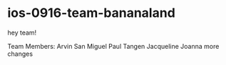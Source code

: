 # ios-0916-team-bananaland

hey team!

Team Members:
Arvin San Miguel
Paul Tangen
Jacqueline
Joanna
more changes
